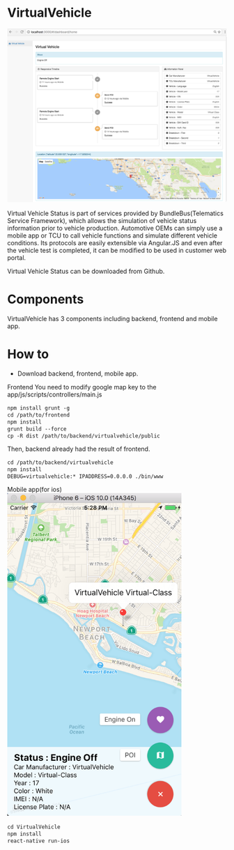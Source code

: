 # VirtualVehicle
<img src="https://github.com/zenome/VirtualVehicle/blob/master/screenshot/frontend.png" alt="VirtualVehicle" width="800"/>

Virtual Vehicle Status is part of services provided by BundleBus(Telematics Service Framework), which allows the simulation of vehicle status information prior to vehicle production.
Automotive OEMs can simply use a mobile app or TCU to call vehicle functions and simulate different vehicle conditions.
Its protocols are easily extensible via Angular.JS and even after the vehicle test is completed, it can be modified to be used in customer web portal.

Virtual Vehicle Status can be downloaded from Github.

# Components
VirtualVehicle has 3 components including backend, frontend and mobile app.

# How to
- Download backend, frontend, mobile app.

Frontend
You need to modify google map key to the app/js/scripts/controllers/main.js
~~~~
npm install grunt -g
cd /path/to/frontend
npm install
grunt build --force
cp -R dist /path/to/backend/virtualvehicle/public
~~~~

Then, backend already had the result of frontend.
~~~~
cd /path/to/backend/virtualvehicle
npm install
DEBUG=virtualvehicle:* IPADDRESS=0.0.0.0 ./bin/www
~~~~

Mobile app(for ios)
<br>
<img src="https://github.com/zenome/VirtualVehicle/blob/master/screenshot/mobile%20app.png" alt="Mobile App" width="400" />
~~~~
cd VirtualVehicle
npm install
react-native run-ios
~~~~
